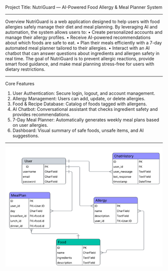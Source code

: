 Project Title:
NutriGuard — AI-Powered Food Allergy & Meal Planner System
________________________________________
Overview
NutriGuard is a web application designed to help users with food allergies safely manage their diet and meal planning.
 By leveraging AI and automation, the system allows users to:
•	Create personalized accounts and manage their allergy profiles.
•	Receive AI-powered recommendations about which foods are safe to eat.
•	Plan their meals efficiently with a 7-day automated meal planner tailored to their allergies.
•	Interact with an AI chatbot that can answer questions about ingredients and allergen safety in real time.
The goal of NutriGuard is to prevent allergic reactions, provide smart food guidance, and make meal planning stress-free for users with dietary restrictions.
________________________________________
Core Features
1.	User Authentication: Secure login, logout, and account management.
2.	Allergy Management: Users can add, update, or delete allergies.
3.	Food & Recipe Database: Catalog of foods tagged with allergens.
4.	AI Chatbot: Conversational assistant that checks ingredient safety and provides recommendations.
5.	7-Day Meal Planner: Automatically generates weekly meal plans based on user allergies.
6.	Dashboard: Visual summary of safe foods, unsafe items, and AI suggestions.
________________________________________
![NutriGuard ERD:](.\files\NutriGuard_ERD.png)